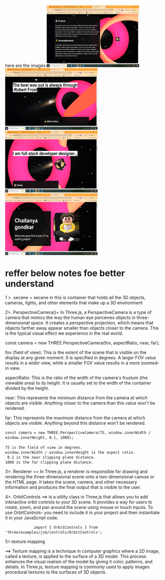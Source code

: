 here are the images
<img src="./Screenshot (70).png" alt="Alt text" width="300" height="200">
<img src="./Screenshot (71).png" alt="Alt text" width="300" height="200">
<img src="./Screenshot (69).png" alt="Alt text" width="300" height="200">
<img src="./Screenshot (68).png" alt="Alt text" width="300" height="200">


<h1>reffer below notes foe better understand</h1>
 1 > .secene = secene in this is   container that holds all the 3D objects,
         cameras, lights, and other elements that make up a 3D environment



2>. PerspectiveCamera()= In Three.js, a PerspectiveCamera is a type of camera that mimics the way 
                     the human eye perceives objects in three-dimensional space. 
                     It creates a perspective projection, which means that objects farther away appear 
                     smaller than objects closer to the camera. 
                     This is the typical visual effect we experience in the real world.


const camera = new THREE.PerspectiveCamera(fov, aspectRatio, near, far);

fov (field of view): This is the extent of the scene that is visible on the display at any given moment.
                     It is specified in degrees. A larger FOV value results in a wider view, 
                     while a smaller FOV value results in a more zoomed-in view.

aspectRatio: This is the ratio of the width of the camera's frustum (the viewable area) to its height.
              It is usually set to the width of the container divided by the height.

near:  This represents the minimum distance from the camera at which objects are visible.
       Anything closer to the camera than this value won't be rendered.

far:    This represents the maximum distance from the camera at which objects are visible.
        Anything beyond this distance won't be rendered.


    const camera = new THREE.PerspectiveCamera(75, window.innerWidth / window.innerHeight, 0.1, 1000);

    75 is the field of view in degrees.
    window.innerWidth / window.innerHeight is the aspect ratio.
     0.1 is the near clipping plane distance.
    1000 is the far clipping plane distance.


3>. Renderer == In Three.js, a renderer is responsible for drawing and rendering the three-dimensional
                scene onto a two-dimensional canvas or the HTML page. 
                 It takes the scene, camera,
                and other necessary information and produces the final output that is visible to the user.

4>.
OrbitControls ==> is a utility class in Three.js that allows you to add interactive
                 orbit controls to your 3D scene. It provides a way for users to rotate, zoom, and pan around the scene using mouse or touch inputs. To use OrbitControls-
                 you need to include it in your project and then instantiate it in your JavaScript code.

                 import { OrbitControls } from 'three/examples/jsm/controls/OrbitControls';

5>.texture mapping

==>
Texture mapping is a technique in computer graphics where a 2D image,
 called a texture, is applied to the surface of a 3D model. 
 This process enhances the visual realism of the model by giving it color,
  patterns, and details. In Three.js, texture mapping is commonly used to apply images 
   procedural textures to the surfaces of 3D objects.


